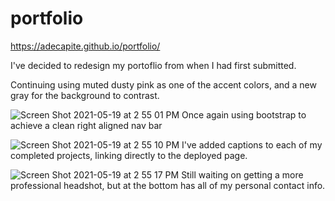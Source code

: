 # portfolio

https://adecapite.github.io/portfolio/

I've decided to redesign my portoflio from when I had first submitted.

Continuing using muted dusty pink as one of the accent colors, and a new gray for the background to contrast.

![Screen Shot 2021-05-19 at 2 55 01 PM](https://user-images.githubusercontent.com/77472956/118868688-787bc980-b8b2-11eb-97c9-899535eef1ee.png)
Once again using bootstrap to achieve a clean right aligned nav bar

![Screen Shot 2021-05-19 at 2 55 10 PM](https://user-images.githubusercontent.com/77472956/118868754-8f222080-b8b2-11eb-8f5f-61eb61eefcfc.png)
I've added captions to each of my completed projects, linking directly to the deployed page.


![Screen Shot 2021-05-19 at 2 55 17 PM](https://user-images.githubusercontent.com/77472956/118868811-a3661d80-b8b2-11eb-9c48-f8c8e52ea0e5.png)
Still waiting on getting a more professional headshot, but at the bottom has all of my personal contact info.
